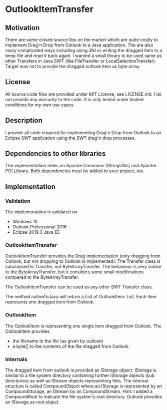 # OutlookItemTransfer

## Motivation
There are some closed source libs on the market which are quite costly to implement Drag'n Drop from Outlook to a Java application.
The are also many complicated ways including using JNI or writing the dragged item to a temp file and read it back again.
I wanted a small library to be used same as other Transfers in Java SWT (like FileTransfer or LocalSelectionTransfer).
Target was not to provide the dragged outlook item as byte array.

## License
All source code files are provided under MIT License, see LICENSE.md.
I do not provide any warranty to the code. It is only tested under limited conditions for my own use cases.

## Description
I provide all code required for implementing Drag'n Drop from Outlook to an Eclipse SWT application using the SWT drag'n drop processes.

## Dependencies to other libraries
The implementation relies on Apache Commons (StringUtils) and Apache POI Library. Both dependencies must be added to your project, too.


## Implementation

### Validation
The implementation is validated on
* Windows 10
* Outlook Professional 2016
* Eclipse 2019.3 Java EE

### OutlookItemTransfer
OutlookItemTransfer provides the Drag implementation (only dragging from Outlook, but not dropping to Outlook is implemented). The Transfer class is subclassed to Transfer, not ByteArrayTransfer. The behaviour is very similar to the ByteArrayTransfer, but it considers some small modifications compared to the ByteArrayTransfer.

The OutlookItemTransfer can be used as any other SWT Transfer class.

The method nativeToJava will return a List of OutlookItem: List<OutlookItem>. Each item represents one dragged item from Outlook.
  
 ### OutlookItem
 The OutlookItem is representing one single item dragged from Outlook. The OutlookItem provides
 * the filename to the file (as given by outlook)
 * a byte[] to the contents of the file dragged from Outlook.
 
 ### Internals
 The dragged item from outlook is provided as IStorage object. IStorage is similar to a file system directory containing further IStorage objects (sub directories) as well as IStream objects representing files.
 The internal structure is called CompoundObject where an IStorage is represented by an CompoundStorage, an IStream by an CompoundStream. Hint: I added a CompoundRoot to indicate the file system's root directory. Outlook provides an IStorage as root object.
 
